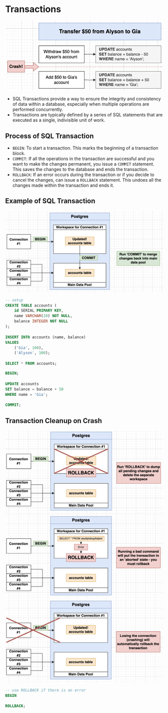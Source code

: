 # Transactions

<img src="../pics/transaction1.png" />

- SQL Transactions provide a way to ensure the integrity and consistency of data within a database, especially when multiple operations are performed concurrently.
- Transactions are typically defined by a series of SQL statements that are executed as a single, indivisible unit of work.

## Process of SQL Transaction

- `BEGIN`: To start a transaction. This marks the beginning of a transaction block.
- `COMMIT`: If all the operations in the transaction are successful and you want to make the changes permanent, you issue a `COMMIT` statement. This saves the changes to the database and ends the transaction.
- `ROLLBACK`: If an error occurs during the transaction or if you decide to cancel the changes, can issue a `ROLLBACK` statement. This undoes all the changes made within the transaction and ends it.

## Example of SQL Transaction

<img src="../pics/transaction2.png" />

```sql
-- setup
CREATE TABLE accounts (
	id SERIAL PRIMARY KEY,
	name VARCHAR(20) NOT NULL,
	balance INTEGER NOT NULL
);

INSERT INTO accounts (name, balance)
VALUES
	('Gia', 100),
	('Alyson', 100);

SELECT * FROM accounts;
```

```sql
BEGIN;

UPDATE accounts
SET balance = balance + 50
WHERE name = 'Gia';

COMMIT;
```

## Transaction Cleanup on Crash

<img src="../pics/transaction3.png" />
<img src="../pics/transaction4.png" />
<img src="../pics/transaction5.png" />

```sql
-- use ROLLBACK if there is an error
BEGIN

ROLLBACK;
```
